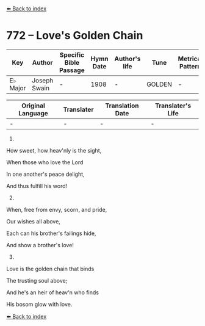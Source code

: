 [⬅️ Back to index](../README.md)

# 772 – Love's Golden Chain

Key | Author   | Specific Bible Passage     |Hymn Date |Author's life |Tune |Metrical Pattern   |Composer/Source
-- | --------- | ---------------------------|----------|--------------|-----|-------------------|-------------  
E♭ Major |Joseph Swain |- |1908 |- |GOLDEN |- |Unknown

Original Language | Translater | Translation Date   | Translater's Life  
----------------- | --------- | --------------------|-------------     
\- |- |- |-




1.

How sweet, how heav'nly is the sight,

When those who love the Lord

In one another's peace delight,

And thus fulfill his word!



2.

When, free from envy, scorn, and pride,

Our wishes all above,

Each can his brother's failings hide,

And show a brother's love!



3.

Love is the golden chain that binds

The trusting soul above;

And he's an heir of heav'n who finds

His bosom glow with love.

[⬅️ Back to index](../README.md)
